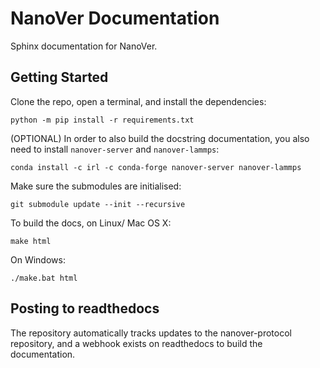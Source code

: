# NanoVer Documentation

Sphinx documentation for NanoVer. 

## Getting Started

Clone the repo, open a terminal, and install the dependencies: 

```
python -m pip install -r requirements.txt
```

(OPTIONAL) In order to also build the docstring documentation, you also need to 
install `nanover-server` and `nanover-lammps`:

```
conda install -c irl -c conda-forge nanover-server nanover-lammps
```

Make sure the submodules are initialised: 

```
git submodule update --init --recursive
```

To build the docs, on Linux/ Mac OS X:

```
make html
```

On Windows:

```
./make.bat html
```

## Posting to readthedocs 

The repository automatically tracks updates to the nanover-protocol repository, 
and a webhook exists on readthedocs to build the documentation. 

